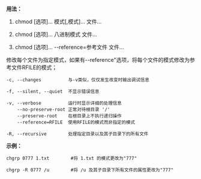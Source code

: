 **用法：**

1. chmod [选项]... 模式[,模式]... 文件...

2. chmod [选项]... 八进制模式 文件...

3. chmod [选项]... --reference=参考文件 文件...

修改每个文件为指定模式，如果有--reference"选项，将每个文件的模式修改为参考文件RFILE的模式；

    -c, --changes          与-v类似，仅仅发生改变时输出调试信息

    -f, --silent, --quiet  不显示错误信息

    -v, --verbose          运行时显示详细的处理信息
        --no-preserve-root 正常对待根目录 '/'
        --preserve-root    在根目录上不执行递归操作
        --reference=RFILE  使用RFILE的模式而非指定的模式

    -R, --recursive        处理指定目录以及其子目录下的所有文件

**示例：**

    chgrp 0777 1.txt        #将 1.txt 的模式更改为"777"

    chgrp -R 0777 /u        #将 /u 及其子目录下所有文件的属性更改为"777"
